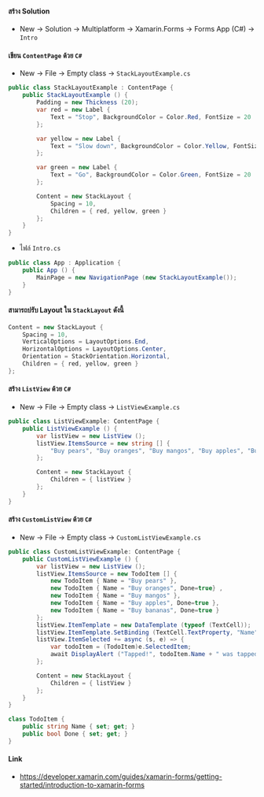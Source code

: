 #### สร้าง Solution

- New -> Solution -> Multiplatform -> Xamarin.Forms -> Forms App (C#) -> `Intro`

####  เขียน `ContentPage` ด้วย `C#`

- New -> File -> Empty class -> `StackLayoutExample.cs`

```csharp
public class StackLayoutExample : ContentPage {
    public StackLayoutExample () {
        Padding = new Thickness (20);
        var red = new Label {
            Text = "Stop", BackgroundColor = Color.Red, FontSize = 20
        };

        var yellow = new Label {
            Text = "Slow down", BackgroundColor = Color.Yellow, FontSize = 20
        };

        var green = new Label {
            Text = "Go", BackgroundColor = Color.Green, FontSize = 20
        };

        Content = new StackLayout {
            Spacing = 10,
            Children = { red, yellow, green }
        };
    }
}
```

- ไฟล์ `Intro.cs`

```csharp
public class App : Application {
    public App () {
        MainPage = new NavigationPage (new StackLayoutExample());
    }
}
```

#### สามารถปรับ Layout ใน `StackLayout` ดังนี้

```csharp
Content = new StackLayout {
    Spacing = 10,
    VerticalOptions = LayoutOptions.End,
    HorizontalOptions = LayoutOptions.Center,
    Orientation = StackOrientation.Horizontal,
    Children = { red, yellow, green }
};
```

#### สร้าง `ListView` ด้วย `C#`

- New -> File -> Empty class -> `ListViewExample.cs`

```csharp
public class ListViewExample: ContentPage {
    public ListViewExample () {
        var listView = new ListView ();
        listView.ItemsSource = new string [] {
            "Buy pears", "Buy oranges", "Buy mangos", "Buy apples", "Buy bananas"
        };

        Content = new StackLayout {
            Children = { listView }
        };
    }
}
```

#### สร้าง `CustomListView` ด้วย `C#`

- New -> File -> Empty class -> `CustomListViewExample.cs`

```csharp
public class CustomListViewExample: ContentPage {
    public CustomListViewExample () {
        var listView = new ListView ();
        listView.ItemsSource = new TodoItem [] {
            new TodoItem { Name = "Buy pears" },
            new TodoItem { Name = "Buy oranges", Done=true} ,
            new TodoItem { Name = "Buy mangos" },
            new TodoItem { Name = "Buy apples", Done=true },
            new TodoItem { Name = "Buy bananas", Done=true }
        };
        listView.ItemTemplate = new DataTemplate (typeof (TextCell));
        listView.ItemTemplate.SetBinding (TextCell.TextProperty, "Name");
        listView.ItemSelected += async (s, e) => {
            var todoItem = (TodoItem)e.SelectedItem;
            await DisplayAlert ("Tapped!", todoItem.Name + " was tapped.", "OK");
        };

        Content = new StackLayout {
            Children = { listView }
        };
    }
}

class TodoItem {
    public string Name { set; get; }
    public bool Done { set; get; }
}
```

#### Link

- https://developer.xamarin.com/guides/xamarin-forms/getting-started/introduction-to-xamarin-forms
